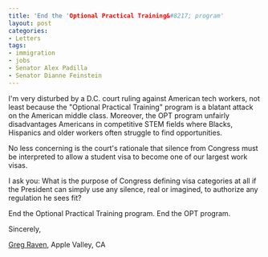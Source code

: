 ```yaml
---
title: 'End the 'Optional Practical Training&#8217; program'
layout: post
categories:
- Letters
tags:
- immigration
- jobs
- Senator Alex Padilla
- Senator Dianne Feinstein
---
```


I'm very disturbed by a D.C. court ruling against American tech workers, not least because the "Optional Practical Training" program is a blatant attack on the American middle class. Moreover, the OPT program unfairly disadvantages Americans in competitive STEM fields where Blacks, Hispanics and older workers often struggle to find opportunities.

No less concerning is the court's rationale that silence from Congress must be interpreted to allow a student visa to become one of our largest work visas.

I ask you: What is the purpose of Congress defining visa categories at all if the President can simply use any silence, real or imagined, to authorize any regulation he sees fit?

End the Optional Practical Training program. End the OPT program.

Sincerely,

[Greg Raven](https://www.gregraven.org/), Apple Valley, CA